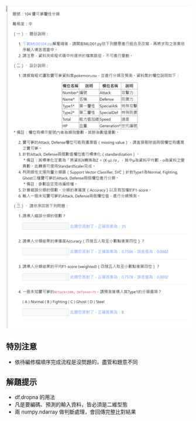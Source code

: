 ![圖](104_寶可夢屬性分類.jpg)
## 特別注意
 - 依待編修檔順序完成流程是沒問題的，盡管和題意不同
## 解題提示
 - df.dropna 的用法
 - 凡是要編碼、預測的輸入資料，皆必須是二維型態
 - 兩 numpy.ndarray 做判斷處理，會回傳完整比對結果